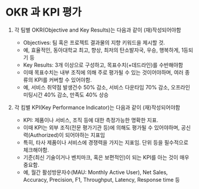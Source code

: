 # OKR 과 KPI 평가

1. 각 팀별 OKR(Objective and Key Results)는 다음과 같이 (재)작성되어야함
    - Objectives: 팀 혹은 프로젝트 결과물의 지향 키워드을 제시할 것.
    - 예, 효율적인, 동아대학교 최고, 향상, 최저의 탄소발자국, 우승, 행복하게, 1등되기 등
    - Key Results: 3개 이상으로 구성하고, 목표수치(+데드라인)를 수반해야함
    - 이때 목표수치는 내부 조직에 의해 주로 평가될 수 있는 것이어야하며, 여러 종류의 KPI를 커버할 수 있어야함.
    - 예, 서비스 취약점 발생건수 50% 감소, 서비스 다운타임 70% 감소, 오프라인 미팅시간 40% 감소, 만족도 40% 상승

2. 각 킴별 KPI(Key Performance Indicator)는 다음과 같이 (재)작성되어야함
    - KPI: 제품이나 서비스, 조직 등에 대한 측정가능한 명확한 지표.
    - 이때 KPI는 외부 조직(전문 평가기관 등)에 의해도 평가될 수 있어야하며, 공신력(Authorized)이 되어야하는 지표임
    - 특히, 타사 제품이나 서비스에 경쟁력을 가지는 지표임. 단위 등을 필수적으로 체크해야함.
    - 기준(최신 기술이거나 벤치마크, 혹은 보편적인)이 되는 KPI를 아는 것이 매우 중요함.
    - 예, 월간 활성방문자수(MAU: Monthly Active User), Net Sales, Accuracy, Precision, F1, Throughput, Latency, Response time 등
